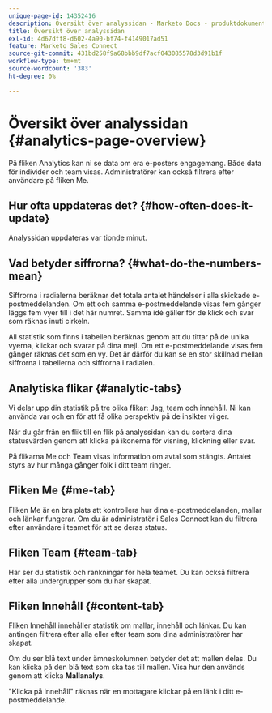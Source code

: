 ```yaml
---
unique-page-id: 14352416
description: Översikt över analyssidan - Marketo Docs - produktdokumentation
title: Översikt över analyssidan
exl-id: 4d67dff8-d602-4a90-bf74-f4149017ad51
feature: Marketo Sales Connect
source-git-commit: 431bd258f9a68bbb9df7acf043085578d3d91b1f
workflow-type: tm+mt
source-wordcount: '383'
ht-degree: 0%

---
```


# Översikt över analyssidan {#analytics-page-overview}

På fliken Analytics kan ni se data om era e-posters engagemang. Både data för individer och team visas. Administratörer kan också filtrera efter användare på fliken Me.

## Hur ofta uppdateras det? {#how-often-does-it-update}

Analyssidan uppdateras var tionde minut.

## Vad betyder siffrorna? {#what-do-the-numbers-mean}

Siffrorna i radialerna beräknar det totala antalet händelser i alla skickade e-postmeddelanden. Om ett och samma e-postmeddelande visas fem gånger läggs fem vyer till i det här numret. Samma idé gäller för de klick och svar som räknas inuti cirkeln.

All statistik som finns i tabellen beräknas genom att du tittar på de unika vyerna, klickar och svarar på dina mejl. Om ett e-postmeddelande visas fem gånger räknas det som en vy. Det är därför du kan se en stor skillnad mellan siffrorna i tabellerna och siffrorna i radialen.

## Analytiska flikar {#analytic-tabs}

Vi delar upp din statistik på tre olika flikar: Jag, team och innehåll. Ni kan använda var och en för att få olika perspektiv på de insikter vi ger.

När du går från en flik till en flik på analyssidan kan du sortera dina statusvärden genom att klicka på ikonerna för visning, klickning eller svar.

På flikarna Me och Team visas information om avtal som stängts. Antalet styrs av hur många gånger folk i ditt team ringer.

## Fliken Me {#me-tab}

Fliken Me är en bra plats att kontrollera hur dina e-postmeddelanden, mallar och länkar fungerar. Om du är administratör i Sales Connect kan du filtrera efter användare i teamet för att se deras status.

## Fliken Team {#team-tab}

Här ser du statistik och rankningar för hela teamet. Du kan också filtrera efter alla undergrupper som du har skapat.

## Fliken Innehåll {#content-tab}

Fliken Innehåll innehåller statistik om mallar, innehåll och länkar. Du kan antingen filtrera efter alla eller efter team som dina administratörer har skapat.

Om du ser blå text under ämneskolumnen betyder det att mallen delas. Du kan klicka på den blå text som ska tas till mallen. Visa hur den används genom att klicka **Mallanalys**.

&quot;Klicka på innehåll&quot; räknas när en mottagare klickar på en länk i ditt e-postmeddelande.
